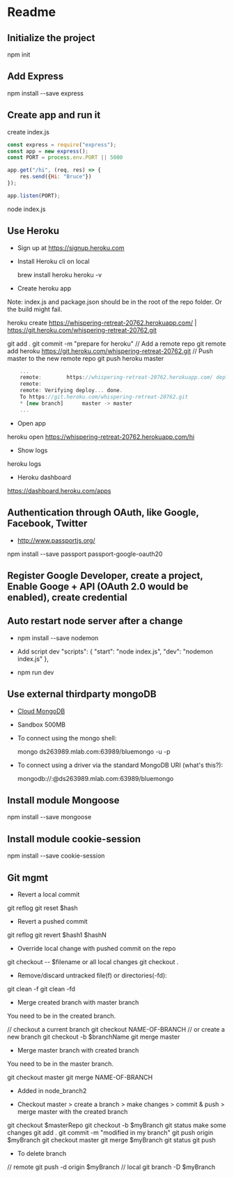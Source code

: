 # Readme

## Initialize the project

npm init

## Add Express

npm install --save express

## Create app and run it

create index.js

``` javascript
const express = require("express");
const app = new express();
const PORT = process.env.PORT || 5000

app.get("/hi", (req, res) => {
    res.send({Hi: "Bruce"})
});

app.listen(PORT);
```

node index.js

## Use Heroku

* Sign up at https://signup.heroku.com

* Install Heroku cli on local

    brew install heroku
    heroku -v

* Create heroku app

Note: index.js and package.json should be in the root of the repo folder. Or the build might fail.

heroku create
https://whispering-retreat-20762.herokuapp.com/ | https://git.heroku.com/whispering-retreat-20762.git

git add .
git commit -m "prepare for heroku"
// Add a remote repo
git remote add heroku https://git.heroku.com/whispering-retreat-20762.git
// Push master to the new remote repo
git push heroku master


``` javascript
    ...
    remote:        https://whispering-retreat-20762.herokuapp.com/ deployed to Heroku
    remote:
    remote: Verifying deploy... done.
    To https://git.heroku.com/whispering-retreat-20762.git
    * [new branch]      master -> master
    ...
```

* Open app

heroku open
https://whispering-retreat-20762.herokuapp.com/hi

* Show logs

heroku logs

* Heroku dashboard

https://dashboard.heroku.com/apps


## Authentication through OAuth, like Google, Facebook, Twitter

* http://www.passportjs.org/

npm install --save passport passport-google-oauth20

## Register Google Developer, create a project, Enable Googe + API (OAuth 2.0 would be enabled), create credential

## Auto restart node server after a change

* npm install --save nodemon
* Add script dev
  "scripts": {
    "start": "node index.js",
    "dev": "nodemon index.js"
  },

* npm run dev

## Use external thirdparty mongoDB

* [Cloud MongoDB](https://mlab.com/)
* Sandbox 500MB
* To connect using the mongo shell:

    mongo ds263989.mlab.com:63989/bluemongo -u <dbuser> -p <dbpassword>

* To connect using a driver via the standard MongoDB URI (what's this?):

    mongodb://<dbuser>:<dbpassword>@ds263989.mlab.com:63989/bluemongo

## Install module Mongoose

npm install --save mongoose

## Install module cookie-session
npm install --save cookie-session

## Git mgmt

* Revert a local commit

git reflog
git reset $hash

* Revert a pushed commit

git reflog
git revert $hash1 $hashN

* Override local change with pushed commit on the repo

git checkout -- $filename 
or all local changes
git checkout .

* Remove/discard untracked file(f) or directories(-fd):

git clean -f
git clean -fd

* Merge created branch with master branch 

You need to be in the created branch.

// checkout a current branch
git checkout NAME-OF-BRANCH 
// or create a new branch
git checkout -b $branchName 
git merge master

* Merge master branch with created branch 

You need to be in the master branch.

git checkout master
git merge NAME-OF-BRANCH

* Added in node_branch2

* Checkout master > create a branch > make changes > commit & push > merge master with the created branch

git checkout $masterRepo
git checkout -b $myBranch
git status
make some changes
git add .
git commit -m "modified in my branch"
git push origin $myBranch
git checkout master
git merge $myBranch
git status
git push

* To delete branch

// remote 
git push -d origin $myBranch
// local 
git branch -D $myBranch






